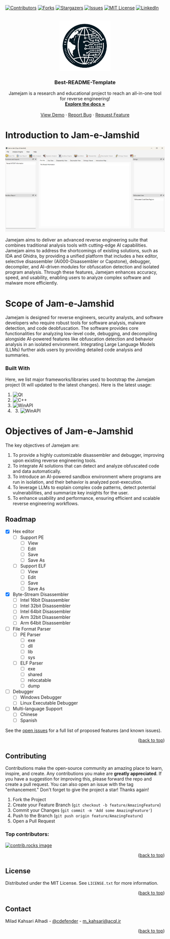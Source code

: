 [![Contributors][contributors-shield]][contributors-url]
[![Forks][forks-shield]][forks-url]
[![Stargazers][stars-shield]][stars-url]
[![Issues][issues-shield]][issues-url]
[![MIT License][license-shield]][license-url]
[![LinkedIn][linkedin-shield]][linkedin-url]


<!-- PROJECT LOGO -->
<br />
<div align="center">
  <a href="https://github.com/othneildrew/Best-README-Template">
    <img src="git_photos/jamejam.png" alt="Logo" width="160" height="160">
  </a>

  <h3 align="center">Best-README-Template</h3>

  <p align="center">
    Jamejam is a research and educational project to reach an all-in-one tool for reverse engineering!
    <br />
    <a href="https://github.com/aiooord/jam-e-jamshid"><strong>Explore the docs »</strong></a>
    <br />
    <br />
    <a href="https://github.com/aiooord/jam-e-jamshid">View Demo</a>
    ·
    <a href="https://github.com/aiooord/jam-e-jamshid/issues/new?labels=bug&template=bug-report---.md">Report Bug</a>
    ·
    <a href="https://github.com/aiooord/jam-e-jamshid/issues/new?labels=enhancement&template=feature-request---.md">Request Feature</a>
  </p>
</div>

# Introduction to Jam-e-Jamshid
[![Product Name Screen Shot][product-screenshot]](https://acql.ir)

Jamejam aims to deliver an advanced reverse engineering suite that combines traditional analysis tools with cutting-edge AI capabilities. Jamejam aims to address the shortcomings of existing solutions, such as IDA and Ghidra, by providing a unified platform that includes a hex editor, selective disassembler (Ai000-Disassembler or Capstone), debugger, decompiler, and AI-driven modules for obfuscation detection and isolated program analysis. Through these features, Jamejam enhances accuracy, speed, and usability, enabling users to analyze complex software and malware more efficiently.

# Scope of Jam-e-Jamshid
Jamejam is designed for reverse engineers, security analysts, and software developers who require robust tools for software analysis, malware detection, and code deobfuscation. The software provides core functionalities for analyzing low-level code, debugging, and decompiling alongside AI-powered features like obfuscation detection and behavior analysis in an isolated environment. Integrating Large Language Models (LLMs) further aids users by providing detailed code analysis and summaries.

### Built With

Here, we list major frameworks/libraries used to bootstrap the Jamejam project (It will updated to the latest changes). Here is the latest usage:

1. ![Qt](https://img.shields.io/badge/Qt-%23217346.svg?style=for-the-badge&logo=Qt&logoColor=white)
2. ![C++](https://img.shields.io/badge/c++-%2300599C.svg?style=for-the-badge&logo=c%2B%2B&logoColor=white)
3. ![WinAPI](https://img.shields.io/badge/APIs-winapi-blue)
4. 3. ![WinAPI](https://img.shields.io/badge/APIs-posix-red)

# Objectives of Jam-e-Jamshid
The key objectives of Jamejam are:
1.	To provide a highly customizable disassembler and debugger, improving upon existing reverse engineering tools.
2.	To integrate AI solutions that can detect and analyze obfuscated code and data automatically.
3.	To introduce an AI-powered sandbox environment where programs are run in isolation, and their behavior is analyzed post-execution.
4.	To leverage LLMs to explain complex code patterns, detect potential vulnerabilities, and summarize key insights for the user.
5.	To enhance usability and performance, ensuring efficient and scalable reverse engineering workflows.

<!-- ROADMAP -->
## Roadmap

- [x] Hex editor
    - [ ] Support PE
        - [ ] View
        - [ ] Edit
        - [ ] Save
        - [ ] Save As
    - [ ] Support ELF
        - [ ] View
        - [ ] Edit
        - [ ] Save
        - [ ] Save As
- [x] Byte-Stream Disassembler 
    - [ ] Intel 16bit Disassembler
    - [ ] Intel 32bit Disassembler
    - [ ] Intel 64bit Disassembler
    - [ ] Arm 32bit Disassembler
    - [ ] Arm 64bit Disassembler
- [ ] File Format Parser
    - [ ] PE Parser
        - [ ] exe
        - [ ] dll
        - [ ] lib
        - [ ] sys
    - [ ] ELF Parser
        - [ ] exe
        - [ ] shared
        - [ ] relocatable
        - [ ] dump
- [ ] Debugger
    - [ ] Windows Debugger
    - [ ] Linux Executable Debugger
- [ ] Multi-language Support
    - [ ] Chinese
    - [ ] Spanish

See the [open issues](https://github.com/aiooord/jam-e-jamshid/issues) for a full list of proposed features (and known issues).

<p align="right">(<a href="#readme-top">back to top</a>)</p>

<!-- CONTRIBUTING -->
## Contributing

Contributions make the open-source community an amazing place to learn, inspire, and create. Any contributions you make are **greatly appreciated**. If you have a suggestion for improving this, please forward the repo and create a pull request. You can also open an issue with the tag "enhancement."
Don't forget to give the project a star! Thanks again!

1. Fork the Project
2. Create your Feature Branch (`git checkout -b feature/AmazingFeature`)
3. Commit your Changes (`git commit -m 'Add some AmazingFeature'`)
4. Push to the Branch (`git push origin feature/AmazingFeature`)
5. Open a Pull Request

### Top contributors:

<a href="https://github.com/aiooord/jam-e-jamshid/graphs/contributors">
  <img src="https://contrib.rocks/image?repo=aiooord/jam-e-jamshid" alt="contrib.rocks image" />
</a>

<p align="right">(<a href="#readme-top">back to top</a>)</p>

<!-- LICENSE -->
## License

Distributed under the MIT License. See `LICENSE.txt` for more information.

<p align="right">(<a href="#readme-top">back to top</a>)</p>

<!-- CONTACT -->
## Contact

Milad Kahsari Alhadi - [@cdefender](https://twitter.com/cdefender) - m_kahsari@acql.ir

<p align="right">(<a href="#readme-top">back to top</a>)</p>

<!-- MARKDOWN LINKS & IMAGES -->
[contributors-shield]: https://img.shields.io/github/contributors/aiooord/jam-e-jamshid.svg?style=for-the-badge
[contributors-url]: https://github.com/aiooord/jam-e-jamshid/graphs/contributors
[forks-shield]: https://img.shields.io/github/forks/aiooord/jam-e-jamshid.svg?style=for-the-badge
[forks-url]: https://github.com/aiooord/jam-e-jamshid/network/members
[stars-shield]: https://img.shields.io/github/stars/aiooord/jam-e-jamshid.svg?style=for-the-badge
[stars-url]: https://github.com/aiooord/jam-e-jamshid/stargazers
[issues-shield]: https://img.shields.io/github/issues/aiooord/jam-e-jamshid.svg?style=for-the-badge
[issues-url]: https://github.com/aiooord/jam-e-jamshid/issues
[license-shield]: https://img.shields.io/github/license/aiooord/jam-e-jamshid.svg?style=for-the-badge
[license-url]: https://github.com/aiooord/jam-e-jamshid/blob/master/LICENSE.txt
[linkedin-shield]: https://img.shields.io/badge/-LinkedIn-black.svg?style=for-the-badge&logo=linkedin&colorB=555
[linkedin-url]: https://linkedin.com/in/acql
[product-screenshot]: git_photos/mainwindow.png
